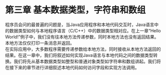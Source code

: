 # 第三章 基本数据类型，字符串和数组

程序员会问的最普遍的问题是，当Java应用程序和本地代码交互时，Java语言中的数据类型如何与本地程序语言（C\/C++）中的数据类型相对应。在上一章“Hello World!”例子中，我们没有往本地方法传递参数，同时本地方法也没有返回结果。本地方法仅仅打印一条消息并返回。  
在实际应用中，大多数程序需要传递参数给本地方法，同时接收从本地方法返回的结果。在这一章中，我们将叙述如何实现Java语言与本地代码之间的数据类型转换。我们将先从基本数据类型如整型和普通对象类型如字符串和数组讲起。我们将在接下来的章节进行详细叙述本地代码如何访问字段和实现方法调用。